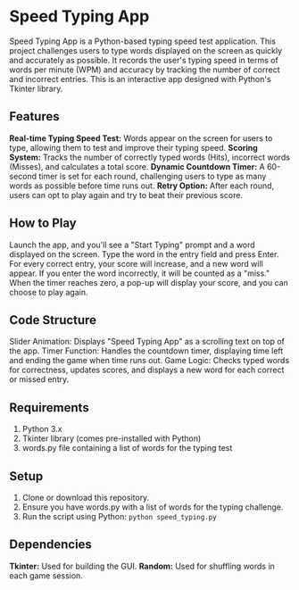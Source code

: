 # Speed Typing App

Speed Typing App is a Python-based typing speed test application. This project challenges users to type words displayed on the screen as quickly and accurately as possible. It records the user's typing speed in terms of words per minute (WPM) and accuracy by tracking the number of correct and incorrect entries. This is an interactive app designed with Python's Tkinter library.

## Features
**Real-time Typing Speed Test:** Words appear on the screen for users to type, allowing them to test and improve their typing speed.
**Scoring System:** Tracks the number of correctly typed words (Hits), incorrect words (Misses), and calculates a total score.
**Dynamic Countdown Timer:** A 60-second timer is set for each round, challenging users to type as many words as possible before time runs out.
**Retry Option:** After each round, users can opt to play again and try to beat their previous score.

## How to Play
Launch the app, and you'll see a "Start Typing" prompt and a word displayed on the screen.
Type the word in the entry field and press Enter.
For every correct entry, your score will increase, and a new word will appear.
If you enter the word incorrectly, it will be counted as a "miss."
When the timer reaches zero, a pop-up will display your score, and you can choose to play again.

## Code Structure

Slider Animation: Displays "Speed Typing App" as a scrolling text on top of the app.
Timer Function: Handles the countdown timer, displaying time left and ending the game when time runs out.
Game Logic: Checks typed words for correctness, updates scores, and displays a new word for each correct or missed entry.

## Requirements
1. Python 3.x
2. Tkinter library (comes pre-installed with Python)
3. words.py file containing a list of words for the typing test

## Setup
1. Clone or download this repository.
2. Ensure you have words.py with a list of words for the typing challenge.
3. Run the script using Python:
`python speed_typing.py`

## Dependencies
**Tkinter:** Used for building the GUI.
**Random:** Used for shuffling words in each game session.
